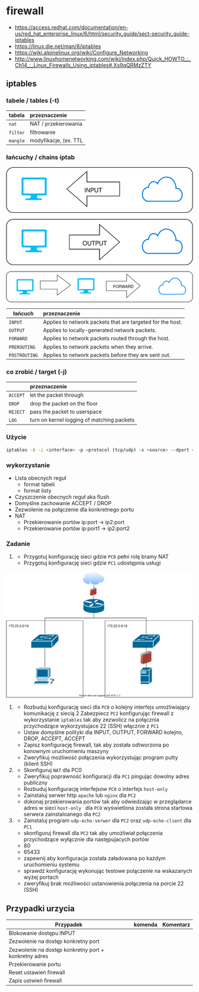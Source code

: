 # firewall

  * https://access.redhat.com/documentation/en-us/red_hat_enterprise_linux/6/html/security_guide/sect-security_guide-iptables
  * https://linux.die.net/man/8/iptables
  * https://wiki.alpinelinux.org/wiki/Configure_Networking
  * http://www.linuxhomenetworking.com/wiki/index.php/Quick_HOWTO_:_Ch14_:_Linux_Firewalls_Using_iptables#.Xs9qQRMzZTY

## iptables

### tabele / tables (-t)

| tabela    |  przeznaczenie   | 
| ------------- |:-------------| 
|   ``nat``    |   NAT / przekierowania          |
|   ``filter``    |  filtrowanie                 |
|   ``mangle``    |  modyfikacje, (ex. TTL       |

### łańcuchy / chains iptab

![input](input.svg)

![output](output.svg)

![forward](forward.svg)


| łańcuch    |  przeznaczenie   | 
| ------------- |:-------------| 
|   ``INPUT``    | Applies to network packets that are targeted for the host.                              |
|   ``OUTPUT``    | Applies to locally-generated network packets.                             |
|   ``FORWARD``    | Applies to network packets routed through the host.                           |
|   ``PREROUTING``    | Applies to network packets when they arrive.                         |
|   ``POSTROUTING``    | Applies to network packets before they are sent out.                        |

### co zrobić / target (-j)

|     |  przeznaczenie   | 
| ------------- |:-------------| 
|   ``ACCEPT``    | let the packet through                         |
|   ``DROP``    | drop the packet on the floor                             |
|   ``REJECT``    | pass the packet to userspace                            |
|   ``LOG``    | turn on kernel logging of matching packets                            |


### Użycie

```bash
iptables -A -i <interface> -p <protocol (tcp/udp) -s <source> --dport <port> -j <target>
```

### wykorzystanie

* Lista obecnych reguł 
  * format tabeli
  * format listy
* Czyszczenie obecnych reguł aka flush
* Domyślne zachowanie ACCEPT / DROP
* Zezwolenie na połączenie dla konkretnego portu
* NAT
  * Przekierowanie portów ip:port -> ip2:port
  * Przekierowanie portów ip:port1 -> ip2:port2

### Zadanie 


1.
   * Przygotuj konfigurację sieci gdzie ``PC0`` pełni rolę bramy NAT
   * Przygotuj konfigurację sieci gdzie ``PC1`` udostępnia usługi

![firewall](top2.svg)


1. * Rozbuduj konfigurację sieci dla ``PC0`` o kolejny interfejs umożliwiający komunikację z siecią 2
  Zabezpiecz ``PC2`` konfigurując firewall z wykorzystanie ``iptables`` tak aby zezwolicz na połącznia przychodzące wykorzystujace 22 (SSH) włącznie z ``PC1``
   * Ustaw domyślne polityki dla INPUT, OUTPUT, FORWARD kolejno, DROP, ACCEPT, ACCEPT
   * Zapisz konfigurację firewall, tak aby została odtworzona po konownym uruchomieniu maszyny
   * Zweryfikuj możliwość połączenia wykorzystując program putty (klient SSH)

2. * Skonfiguruj ``NAT`` dla PC0
   * Zweryfikuj poprawność konfiguracji dla ``PC1`` pingując dowolny adres publiczny
   * Rozbuduj konfigurację interfejsów ``PC0`` o interfejs ``host-only``
   * Zainstaluj serwer http ``apache`` lub ``nginx`` dla ``PC2``
   * dokonaj przekierowania portów tak aby odwiedzając w przeglądarce adres w sieci ``host-only `` dla ``PC0``
     wyświetlona została strona startowa serwera zainstaloanego dla ``PC2`` 

3. * Zainstaluj program ``udp-echo-serwer`` dla ``PC2`` oraz ``udp-echo-client`` dla ``PC1``
   * skonfiguruj firewall dla ``PC2`` tak aby umożliwiał połączenia przychodzące wyłącznie dla następujacych portów
    * 80
    * 65433
   * zapewnij aby konfiguracja została załadowana po każdym uruchomieniu systemu
   * sprawdź konfigurację wykonując testowe polączenie na wskazanych wyżej portach
   * zweryfikuj brak możliwości ustanowienia połączenia na porcie 22 (SSH)
  
## Przypadki urzycia

| Przypadek | komenda | Komentarz |
| - | - | - |
| Blokowanie dostępu INPUT | | |
| Zezwolenie na dostęp konkretny port | | |
| Zezwolenie na dostęp konkretny port + konkretny adres| | |
| Przekierowanie portu | | |
| Reset ustawień firewall | | |
| Zapis ustwień firewall | | |
